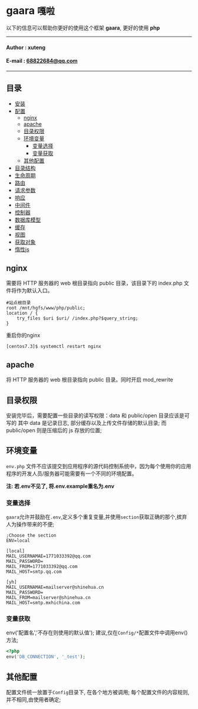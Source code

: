 **gaara** `嘎啦`
==========================
以下的信息可以帮助你更好的使用这个框架 **gaara**, 更好的使用 **php**
****
#### Author : xuteng
#### E-mail : 68822684@qq.com
****
## 目录
* [安装](/helper/install.md)
* [配置](/helper/configure.md)
    * [nginx](#nginx)
    * [apache](#apache)
    * [目录权限](#目录权限)
    * [环境变量](#环境变量)
        * [变量选择](#变量选择)
        * [变量获取](#变量获取)
    * [其他配置](#其他配置)
* [目录结构](/helper/catalog.md)
* [生命周期](/helper/cycle.md)
* [路由](/helper/route.md)
* [请求参数](/helper/request.md)
* [响应](/helper/response.md)
* [中间件](/helper/middleware.md)
* [控制器](/helper/controller.md)
* [数据库模型](/helper/model.md)
* [缓存](/helper/cache.md)
* [视图](/helper/view.md)
* [获取对象](/helper/getobj.md)
* [惰性js](/helper/inertjs.md)

## nginx

需要将 HTTP 服务器的 web 根目录指向 public 目录，该目录下的 index.php 文件将作为默认入口。

``` nginx
#站点根目录
root /mnt/hgfs/www/php/public;
location / {
    try_files $uri $uri/ /index.php?$query_string;
}
```
重启你的nginx
```
[centos7.3]$ systemctl restart nginx
```
## apache

将 HTTP 服务器的 web 根目录指向 public 目录。同时开启 mod_rewrite

## 目录权限

安装完毕后，需要配置一些目录的读写权限：data 和 public/open 目录应该是可写的
其中 data 是记录日志, 部分缓存以及上传文件存储的默认目录;
而 public/open 则是压缩后的 js 存放的位置;

## 环境变量

`env.php` 文件不应该提交到应用程序的源代码控制系统中，因为每个使用你的应用程序的开发人员/服务器可能需要有一个不同的环境配置。

**注: 若.env不见了, 将.env.example重名为.env**

### 变量选择

`gaara`允许并鼓励在`.env`,定义多个重复变量,并使用`section`获取正确的那个,摈弃人为操作带来的不便;

```
;Choose the section
ENV=local

[local]
MAIL_USERNAMAE=1771033392@qq.com
MAIL_PASSWORD=
MAIL_FROM=1771033392@qq.com
MAIL_HOST=smtp.qq.com

[yh]
MAIL_USERNAMAE=mailserver@shinehua.cn
MAIL_PASSWORD=
MAIL_FROM=mailserver@shinehua.cn
MAIL_HOST=smtp.mxhichina.com
```

### 变量获取

env('配置名','不存在则使用的默认值');
建议,仅在`Config/*`配置文件中调用env()方法;

```php
<?php
env('DB_CONNECTION', '_test');
```

## 其他配置

配置文件统一放置于`Config`目录下, 在各个地方被调用;
每个配置文件的内容规则,并不相同,由使用者确定;
